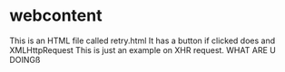 # webcontent
This is an HTML file called retry.html
It has a button if clicked does and XMLHttpRequest
This is just an example on XHR request.
WHAT ARE U DOINGß
